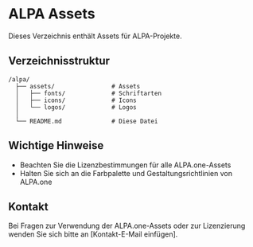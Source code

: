 # ALPA Assets

Dieses Verzeichnis enthält Assets für ALPA-Projekte.

## Verzeichnisstruktur

```
/alpa/
  ├── assets/                # Assets
  │   ├── fonts/             # Schriftarten
  │   ├── icons/             # Icons
  │   └── logos/             # Logos
  │
  └── README.md              # Diese Datei
```

## Wichtige Hinweise

- Beachten Sie die Lizenzbestimmungen für alle ALPA.one-Assets
- Halten Sie sich an die Farbpalette und Gestaltungsrichtlinien von ALPA.one

## Kontakt

Bei Fragen zur Verwendung der ALPA.one-Assets oder zur Lizenzierung wenden Sie sich bitte an [Kontakt-E-Mail einfügen]. 